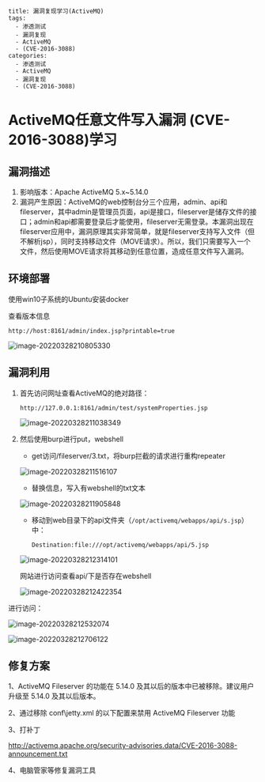 ~~~~~
title: 漏洞复现学习(ActiveMQ)
tags: 
  - 渗透测试
  - 漏洞复现
  - ActiveMQ
  -	(CVE-2016-3088)
categories: 
  - 渗透测试
  - ActiveMQ
  - 漏洞复现
  - (CVE-2016-3088)
~~~~~



# ActiveMQ任意文件写入漏洞 (CVE-2016-3088)学习

## 漏洞描述

1. 影响版本：Apache ActiveMQ 5.x~5.14.0
2. 漏洞产生原因：ActiveMQ的web控制台分三个应用，admin、api和fileserver，其中admin是管理员页面，api是接口，fileserver是储存文件的接口；admin和api都需要登录后才能使用，fileserver无需登录。本漏洞出现在fileserver应用中，漏洞原理其实非常简单，就是fileserver支持写入文件（但不解析jsp），同时支持移动文件（MOVE请求）。所以，我们只需要写入一个文件，然后使用MOVE请求将其移动到任意位置，造成任意文件写入漏洞。

## 环境部署

使用win10子系统的Ubuntu安装docker

查看版本信息

```text
http://host:8161/admin/index.jsp?printable=true
```

![image-20220328210805330](E:\学习\picture\image-20220328210805330.png)

## 漏洞利用

1. 首先访问网址查看ActiveMQ的绝对路径：

   ```
   http://127.0.0.1:8161/admin/test/systemProperties.jsp
   ```

   ![image-20220328211038349](E:\学习\picture\image-20220328211038349.png)

2. 然后使用burp进行put，webshell

   - get访问/fileserver/3.txt，将burp拦截的请求进行重构repeater

   ![image-20220328211516107](E:\学习\picture\image-20220328211516107.png)

   - 替换信息，写入有webshell的txt文本

   ![image-20220328211905848](E:\学习\picture\image-20220328211905848.png)

   - 移动到web目录下的api文件夹（`/opt/activemq/webapps/api/s.jsp`）中：

     ```
     Destination:file:///opt/activemq/webapps/api/5.jsp
     ```

   ![image-20220328212314101](E:\学习\picture\image-20220328212314101.png)

   网站进行访问查看api/下是否存在webshell

   ![image-20220328212422354](E:\学习\picture\image-20220328212422354.png)

进行访问：

![image-20220328212532074](E:\学习\picture\image-20220328212532074.png)

![image-20220328212706122](E:\学习\picture\image-20220328212706122.png)

## 修复方案

1、ActiveMQ Fileserver 的功能在 5.14.0 及其以后的版本中已被移除。建议用户升级至 5.14.0 及其以后版本。

2、通过移除 conf\jetty.xml 的以下配置来禁用 ActiveMQ Fileserver 功能

3、打补丁

http://activemq.apache.org/security-advisories.data/CVE-2016-3088-announcement.txt

4、电脑管家等修复漏洞工具